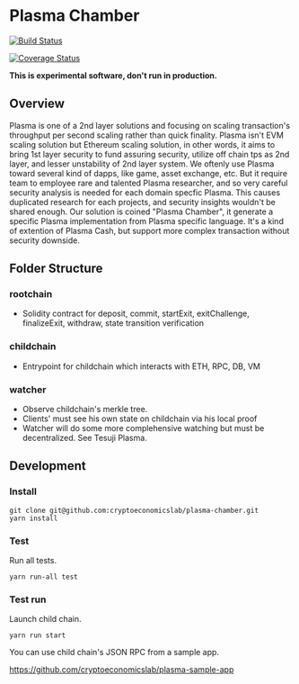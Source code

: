 # Plasma Chamber

[![Build Status](https://travis-ci.org/cryptoeconomicslab/plasma-chamber.svg?branch=master)](https://travis-ci.org/cryptoeconomicslab/plasma-chamber)

[![Coverage Status](https://coveralls.io/repos/github/cryptoeconomicslab/plasma-chamber/badge.svg?branch=master)](https://coveralls.io/github/cryptoeconomicslab/plasma-chamber?branch=master)

**This is experimental software, don't run in production.**

## Overview

Plasma is one of a 2nd layer solutions and focusing on scaling transaction's throughput per second scaling rather than quick finality. Plasma isn't EVM scaling solution but Ethereum scaling solution, in other words, it aims to bring 1st layer security to fund assuring security, utilize off chain tps as 2nd layer, and lesser unstability of 2nd layer system. We oftenly use Plasma toward several kind of dapps, like game, asset exchange, etc. But it require team to employee rare and talented Plasma researcher, and so very careful security analysis is needed for each domain specfic Plasma. This causes duplicated research for each projects, and security insights wouldn't be shared enough. Our solution is coined "Plasma Chamber", it generate a specific Plasma implementation from Plasma specific language. It's a kind of extention of Plasma Cash, but support more complex transaction without security downside.


## Folder Structure

### rootchain
- Solidity contract for deposit, commit, startExit, exitChallenge, finalizeExit, withdraw, state transition verification

### childchain
- Entrypoint for childchain which interacts with ETH, RPC, DB, VM

### watcher
- Observe childchain's merkle tree.
- Clients' must see his own state on childchain via his local proof
- Watcher will do some more complehensive watching but must be decentralized. See Tesuji Plasma.

## Development

### Install

```
git clone git@github.com:cryptoeconomicslab/plasma-chamber.git
yarn install
```

### Test

Run all tests.

```
yarn run-all test
```

### Test run


Launch child chain.

```
yarn run start
```

You can use child chain's JSON RPC from a sample app.

https://github.com/cryptoeconomicslab/plasma-sample-app

